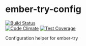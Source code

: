# ember-try-config 

[![Build Status](https://travis-ci.org/kategengler/ember-try-config.svg?branch=master)](https://travis-ci.org/kategengler/ember-try-config)  
[![Code Climate](https://codeclimate.com/github/kategengler/ember-try-config/badges/gpa.svg)](https://codeclimate.com/github/kategengler/ember-try-config) 
[![Test Coverage](https://codeclimate.com/github/kategengler/ember-try-config/badges/coverage.svg)](https://codeclimate.com/github/kategengler/ember-try-config/coverage)

Configuration helper for ember-try
